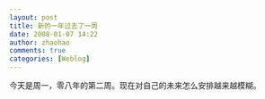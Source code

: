 ```yaml
---
layout: post
title: 新的一年过去了一周
date: 2008-01-07 14:22
author: zhaohao
comments: true
categories: [Weblog]
---
```

今天是周一，零八年的第二周。现在对自己的未来怎么安排越来越模糊。
